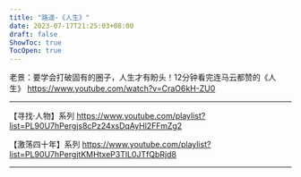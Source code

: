 ```yaml
---
title: "路遥-《人生》"
date: 2023-07-17T21:25:03+08:00
draft: false
ShowToc: true
TocOpen: true
---
```


老景：要学会打破固有的圈子，人生才有盼头！12分钟看完连马云都赞的《人生》
https://www.youtube.com/watch?v=CraO6kH-ZU0

---

【寻找·人物】系列
https://www.youtube.com/playlist?list=PL90U7hPergjs8cPz24xsDqAyHl2FFmZg2

【激荡四十年】系列
https://www.youtube.com/playlist?list=PL90U7hPergjtKMHtxeP3TlL0JTfQbRjd8

---